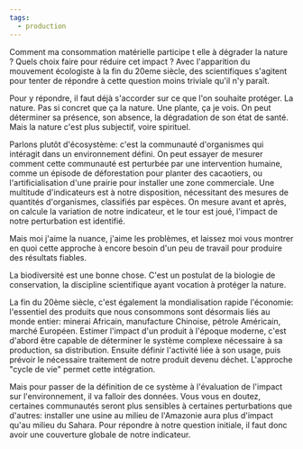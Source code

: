 ```yaml
---
tags:
  - production
---
```

Comment ma consommation matérielle participe t elle à dégrader la nature ? Quels choix faire pour réduire cet impact ? Avec l'apparition du mouvement écologiste à la fin du 20eme siècle, des scientifiques s'agitent pour tenter de répondre à cette question moins triviale qu'il n'y paraît.

Pour y répondre, il faut déjà s'accorder sur ce que l'on souhaite protéger. La nature. Pas si concret que ça la nature. Une plante, ça je vois. On peut déterminer sa présence, son absence, la dégradation de son état de santé. Mais la nature c'est plus subjectif, voire spirituel.

Parlons plutôt d'écosystème: c'est la communauté d'organismes qui intéragit dans un environnement défini. On peut essayer de mesurer comment cette communauté est perturbée par une intervention humaine, comme un épisode de déforestation pour planter des cacaotiers, ou l'artificialisation d'une prairie pour installer une zone commerciale. Une multitude d'indicateurs est à notre disposition, nécessitant des mesures de quantités d'organismes, classifiés par espèces. On mesure avant et après, on calcule la variation de notre indicateur, et le tour est joué, l'impact de notre perturbation est identifié.

Mais moi j'aime la nuance, j'aime les problèmes, et laissez moi vous montrer en quoi cette approche à encore besoin d'un peu de travail pour produire des résultats fiables.

La biodiversité est une bonne chose. C'est un postulat de la biologie de conservation, la discipline scientifique ayant vocation à protéger la nature.

La fin du 20ème siècle, c'est également la mondialisation rapide l'économie: l'essentiel des produits que nous consommons sont désormais liés au monde entier: minerai Africain, manufacture Chinoise, pétrole Américain, marché Européen. Estimer l'impact d'un produit à l'époque moderne, c'est d'abord être capable de déterminer le système complexe nécessaire à sa production, sa distribution. Ensuite définir l'activité liée à son usage, puis prévoir le nécessaire traitement de notre produit devenu déchet. L'approche "cycle de vie" permet cette intégration.

Mais pour passer de la définition de ce système à l'évaluation de l'impact sur l'environnement, il va falloir des données. Vous vous en doutez, certaines communautés seront plus sensibles à certaines perturbations que d'autres: installer une usine au milieu de l'Amazonie aura plus d'impact qu'au milieu du Sahara. Pour répondre à notre question initiale, il faut donc avoir une couverture globale de notre indicateur.